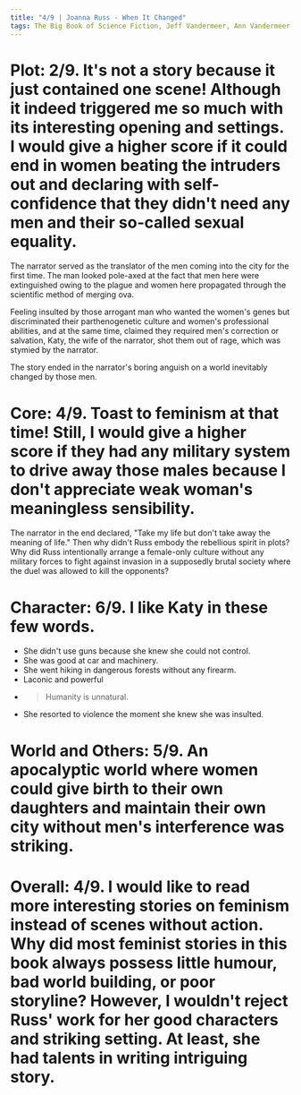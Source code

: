 ```yaml
---
title: "4/9 | Joanna Russ - When It Changed"
tags: The Big Book of Science Fiction, Jeff Vandermeer, Ann Vandermeer, short story, novelette, science fiction, 1937-, 1972
---
```

# Plot: 2/9. It's not a story because it just contained one scene! Although it indeed triggered me so much with its interesting opening and settings. I would give a higher score if it could end in women beating the intruders out and declaring with self-confidence that they didn't need any men and their so-called sexual equality.
The narrator served as the translator of the men coming into the city for the first time. The man looked pole-axed at the fact that men here were extinguished owing to the plague and women here propagated through the scientific method of merging ova.

Feeling insulted by those arrogant man who wanted the women's genes but discriminated their parthenogenetic culture and women's professional abilities, and at the same time, claimed they required men's correction or salvation, Katy, the wife of the narrator, shot them out of rage, which was stymied by the narrator. 

The story ended in the narrator's boring anguish on a world inevitably changed by those men.


# Core: 4/9. Toast to feminism at that time! Still, I would give a higher score if they had any military system to drive away those males because I don't appreciate weak woman's meaningless sensibility.
The narrator in the end declared, "Take my life but don't take away the meaning of life." Then why didn't Russ embody the rebellious spirit in plots? Why did Russ intentionally arrange a female-only culture without any military forces to fight against invasion in a supposedly brutal society where the duel was allowed to kill the opponents? 



# Character: 6/9. I like Katy in these few words.
+ She didn't use guns because she knew she could not control. 
+ She was good at car and machinery.
+ She went hiking in dangerous forests without any firearm.
+ Laconic and powerful 
+ > Humanity is unnatural.
+ She resorted to violence the moment she knew she was insulted.

# World and Others: 5/9. An apocalyptic world where women could give birth to their own daughters and maintain their own city without men's interference was striking. 


# Overall: 4/9. I would like to read more interesting stories on feminism instead of scenes without action. Why did most feminist stories in this book always possess little humour, bad world building, or poor storyline? However, I wouldn't reject Russ' work for her good characters and striking setting. At least, she had talents in writing intriguing story.
